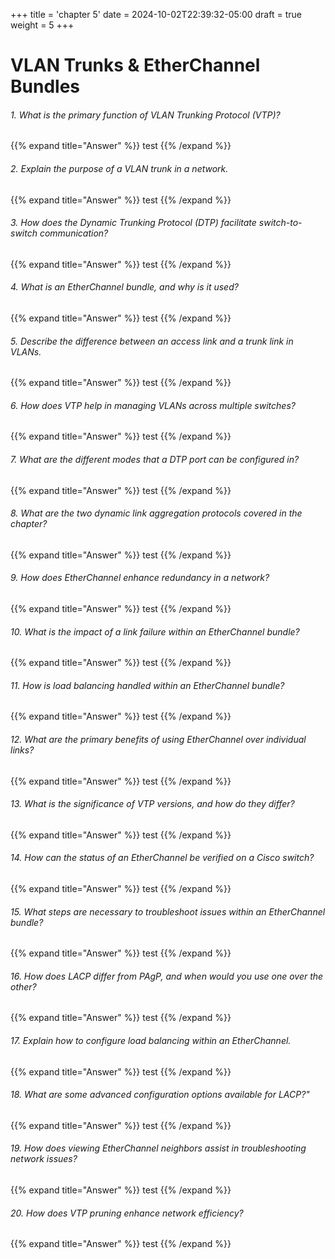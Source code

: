 +++
title = 'chapter 5'
date = 2024-10-02T22:39:32-05:00
draft = true
weight = 5
+++
# **VLAN Trunks & EtherChannel Bundles**

###### 1. What is the primary function of VLAN Trunking Protocol (VTP)?
{{% expand title="Answer" %}}
test
{{% /expand %}}

###### 2. Explain the purpose of a VLAN trunk in a network.
{{% expand title="Answer" %}}
test
{{% /expand %}}

###### 3. How does the Dynamic Trunking Protocol (DTP) facilitate switch-to-switch communication?
{{% expand title="Answer" %}}
test
{{% /expand %}}

###### 4. What is an EtherChannel bundle, and why is it used?
{{% expand title="Answer" %}}
test
{{% /expand %}}

###### 5. Describe the difference between an access link and a trunk link in VLANs.
{{% expand title="Answer" %}}
test
{{% /expand %}}

###### 6. How does VTP help in managing VLANs across multiple switches?
{{% expand title="Answer" %}}
test
{{% /expand %}}

###### 7. What are the different modes that a DTP port can be configured in?
{{% expand title="Answer" %}}
test
{{% /expand %}}

###### 8. What are the two dynamic link aggregation protocols covered in the chapter?
{{% expand title="Answer" %}}
test
{{% /expand %}}

###### 9. How does EtherChannel enhance redundancy in a network?
{{% expand title="Answer" %}}
test
{{% /expand %}}

###### 10. What is the impact of a link failure within an EtherChannel bundle?
{{% expand title="Answer" %}}
test
{{% /expand %}}

###### 11. How is load balancing handled within an EtherChannel bundle?
{{% expand title="Answer" %}}
test
{{% /expand %}}

###### 12. What are the primary benefits of using EtherChannel over individual links?
{{% expand title="Answer" %}}
test
{{% /expand %}}

###### 13. What is the significance of VTP versions, and how do they differ?
{{% expand title="Answer" %}}
test
{{% /expand %}}

###### 14. How can the status of an EtherChannel be verified on a Cisco switch?
{{% expand title="Answer" %}}
test
{{% /expand %}}

###### 15. What steps are necessary to troubleshoot issues within an EtherChannel bundle?
{{% expand title="Answer" %}}
test
{{% /expand %}}

###### 16. How does LACP differ from PAgP, and when would you use one over the other?
{{% expand title="Answer" %}}
test
{{% /expand %}}

###### 17. Explain how to configure load balancing within an EtherChannel.
{{% expand title="Answer" %}}
test
{{% /expand %}}

###### 18. What are some advanced configuration options available for LACP?"
{{% expand title="Answer" %}}
test
{{% /expand %}}

###### 19. How does viewing EtherChannel neighbors assist in troubleshooting network issues?
{{% expand title="Answer" %}}
test
{{% /expand %}}

###### 20. How does VTP pruning enhance network efficiency?
{{% expand title="Answer" %}}
test
{{% /expand %}}
